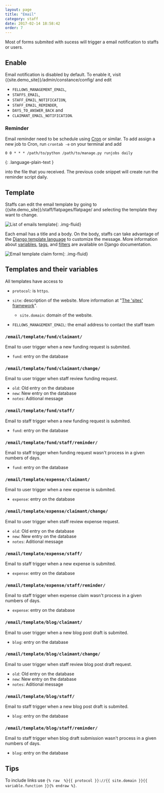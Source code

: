 ```yaml
---
layout: page
title: "Email"
category: staff
date: 2017-02-14 18:58:42
order: 7
---
```

Most of forms submited with sucess will trigger
a email notification to staffs or users.

## Enable

Email notification is disabled by default.
To enable it,
visit {{site.demo_site}}/admin/constance/config/
and edit

- `FELLOWS_MANAGEMENT_EMAIL`,
- `STAFFS_EMAIL`,
- `STAFF_EMAIL_NOTIFICATION`,
- `STAFF_EMAIL_REMINDER`,
- `DAYS_TO_ANSWER_BACK` and
- `CLAIMANT_EMAIL_NOTIFICATION`.

### Reminder

Email reminder need to be schedule
using [Cron](https://en.wikipedia.org/wiki/Cron) or similar.
To add assign a new job to Cron,
run `crontab -e` on your terminal and add

~~~
0 0 * * * /path/to/python /path/to/manage.py runjobs daily
~~~
{: .language-plain-text }

into the file that you received.
The previous code snippet will create run the reminder script daily.

## Template

Staffs can edit the email template
by going to {{site.demo_site}}/staff/flatpages/flatpage/
and selecting the template they want to change.

![List of emails template]({{site.baseurl}}/img/flatpages.png){: .img-fluid}

Each email has a title and a body.
On the body, staffs can take advantage of the [Django template language](https://docs.djangoproject.com/en/dev/topics/templates/#the-django-template-language)
to customize the message.
More information about
[variables](https://docs.djangoproject.com/en/dev/topics/templates/#variables),
[tags](https://docs.djangoproject.com/en/dev/ref/templates/builtins/#ref-templates-builtins-tags), and
[filters](https://docs.djangoproject.com/en/dev/ref/templates/builtins/#ref-templates-builtins-filters)
are available on Django documentation.

![Email template claim form]({{site.baseurl}}/img/flatpages-edit.png){: .img-fluid}

## Templates and their variables

All templates have access to

- `protocol`: is `https`.
- `site`: description of the website. More information at "[The 'sites' framework](https://docs.djangoproject.com/en/1.10/ref/contrib/sites/)".

  - `site.domain`: domain of the website.
- `FELLOWS_MANAGEMENT_EMAIL`: the email address to contact the staff team

### `/email/template/fund/claimant/`

Email to user trigger when a new funding request is submited.

- `fund`: entry on the database

### `/email/template/fund/claimant/change/`

Email to user trigger when staff review funding request.

- `old`: Old entry on the database
- `new`: New entry on the database
- `notes`: Aditional message

### `/email/template/fund/staff/`

Email to staff trigger when a new funding request is submited.

- `fund`: entry on the database

### `/email/template/fund/staff/reminder/`

Email to staff trigger when funding request wasn't process in a given numbers
of days.

- `fund`: entry on the database

### `/email/template/expense/claimant/`

Email to user trigger when a new expense is submited.

- `expense`: entry on the database

### `/email/template/expense/claimant/change/`

Email to user trigger when staff review expense request.

- `old`: Old entry on the database
- `new`: New entry on the database
- `notes`: Aditional message

### `/email/template/expense/staff/`

Email to staff trigger when a new expense is submited.

- `expense`: entry on the database

### `/email/template/expense/staff/reminder/`

Email to staff trigger when expense claim wasn't process in a given numbers
of days.

- `expense`: entry on the database

### `/email/template/blog/claimant/`

Email to user trigger when a new blog post draft is submited.

- `blog`: entry on the database

### `/email/template/blog/claimant/change/`

Email to user trigger when staff review blog post draft request.

- `old`: Old entry on the database
- `new`: New entry on the database
- `notes`: Aditional message

### `/email/template/blog/staff/`

Email to staff trigger when a new blog post draft is submited.

- `blog`: entry on the database

### `/email/template/blog/staff/reminder/`

Email to staff trigger when blog draft submission wasn't process in a given numbers
of days.

- `blog`: entry on the database

## Tips

To include links use `{% raw  %}{{ protocol }}://{{ site.domain }}{{ variable.function }}{% endraw %}`.
